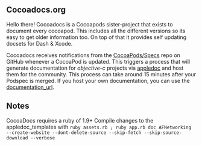 Cocoadocs.org
-------

Hello there! Cocoadocs is a Cocoapods sister-project that exists to document every cocoapod. This includes all the different versions so its easy to get older information too. On top of that it provides self updating docsets for Dash & Xcode.

Cocoadocs receives notifications from the [CocoaPods/Specs](https://github.com/CocoaPods/Specs) repo on GitHub whenever a CocoaPod is updated. This triggers a process that will generate documentation for _objective-c_ projects via [appledoc](http://gentlebytes.com/appledoc/) and host them for the community. This process can take around 15 minutes after your Podspec is merged. If you host your own documentation, you can use the [documentation_url](/syntax/podspec.html#documentation_url).


## Notes

CocoaDocs requires a ruby of 1.9+
Compile changes to the appledoc_templates with `ruby assets.rb ; ruby app.rb doc AFNetworking --create-website --dont-delete-source --skip-fetch --skip-source-download --verbose`